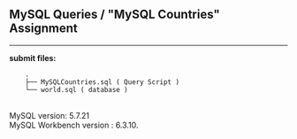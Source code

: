 ## MySQL Queries / "MySQL Countries" Assignment

----

**submit files:**<br />

```
    .
    ├── MySQLCountries.sql ( Query Script )
    └── world.sql ( database )

```

<br />
MySQL version: 5.7.21<br />
MySQL Workbench version : 6.3.10.<br />
<br />